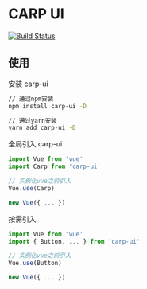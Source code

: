 # CARP UI

[![Build Status](https://travis-ci.com/qbadboy/carp-ui.svg?branch=master)](https://travis-ci.com/qbadboy/carp-ui)

## 使用

安装 carp-ui

```bash
// 通过npm安装
npm install carp-ui -D

// 通过yarn安装
yarn add carp-ui -D
```

全局引入 carp-ui

```javascript
import Vue from 'vue'
import Carp from 'carp-ui'

// 实例化vue之前引入
Vue.use(Carp)

new Vue({ ... })
```

按需引入

```javascript
import Vue from 'vue'
import { Button, ... } from 'carp-ui'

// 实例化vue之前引入
Vue.use(Button)

new Vue({ ... })

```
